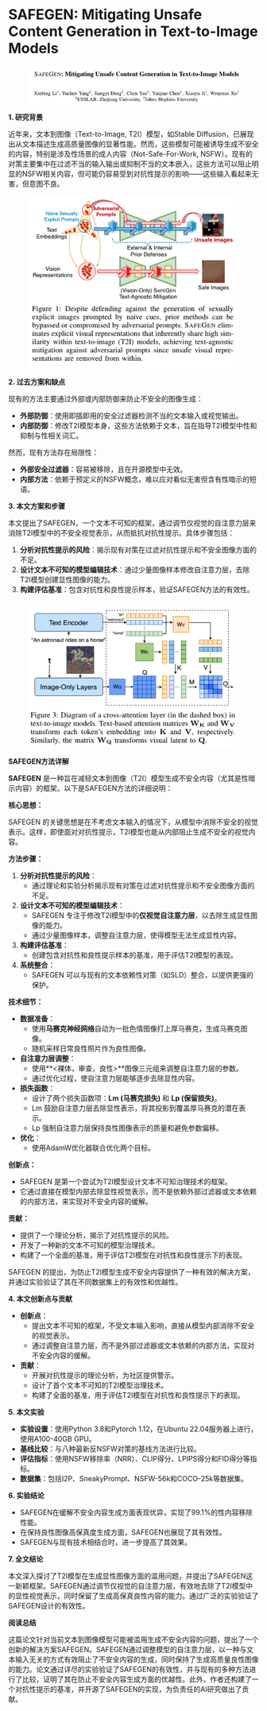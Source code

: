 # SAFEGEN: Mitigating Unsafe Content Generation in Text-to-Image Models

<figure><img src="../.gitbook/assets/image (5).png" alt=""><figcaption></figcaption></figure>



**1. 研究背景**

近年来，文本到图像（Text-to-Image, T2I）模型，如Stable Diffusion，已展现出从文本描述生成高质量图像的显著性能。然而，这些模型可能被诱导生成不安全的内容，特别是涉及性场景的成人内容（Not-Safe-For-Work, NSFW）。现有的对策主要集中在过滤不当的输入输出或抑制不当的文本嵌入，这些方法可以阻止明显的NSFW相关内容，但可能仍容易受到对抗性提示的影响——这些输入看起来无害，但意图不良。

<figure><img src="../.gitbook/assets/image (6).png" alt=""><figcaption></figcaption></figure>

**2. 过去方案和缺点**

现有的方法主要通过外部或内部防御来防止不安全的图像生成：

* **外部防御**：使用即插即用的安全过滤器检测不当的文本输入或视觉输出。
* **内部防御**：修改T2I模型本身，这些方法依赖于文本，旨在指导T2I模型中性和抑制与性相关词汇。

然而，现有方法存在局限性：

* **外部安全过滤器**：容易被移除，且在开源模型中无效。
* **内部方法**：依赖于预定义的NSFW概念，难以应对看似无害但含有性暗示的短语。

**3. 本文方案和步骤**

本文提出了SAFEGEN，一个文本不可知的框架，通过调节仅视觉的自注意力层来消除T2I模型中的不安全视觉表示，从而抵抗对抗性提示。具体步骤包括：

1. **分析对抗性提示的风险**：揭示现有对策在过滤对抗性提示和不安全图像方面的不足。
2. **设计文本不可知的模型编辑技术**：通过少量图像样本修改自注意力层，去除T2I模型创建显性图像的能力。
3. **构建评估基准**：包含对抗性和良性提示样本，验证SAFEGEN方法的有效性。

<figure><img src="../.gitbook/assets/image (7).png" alt=""><figcaption></figcaption></figure>

**SAFEGEN方法详解**

**SAFEGEN** 是一种旨在减轻文本到图像（T2I）模型生成不安全内容（尤其是性暗示内容）的框架。以下是SAFEGEN方法的详细说明：

**核心思想：**

SAFEGEN 的关键思想是在不考虑文本输入的情况下，从模型中消除不安全的视觉表示。这样，即使面对对抗性提示，T2I模型也能从内部阻止生成不安全的视觉内容。

**方法步骤：**

1. **分析对抗性提示的风险**：
   * 通过理论和实验分析揭示现有对策在过滤对抗性提示和不安全图像方面的不足。
2. **设计文本不可知的模型编辑技术**：
   * SAFEGEN 专注于修改T2I模型中的**仅视觉自注意力层**，以去除生成显性图像的能力。
   * 通过少量图像样本，调整自注意力层，使得模型无法生成显性内容。
3. **构建评估基准**：
   * 创建包含对抗性和良性提示样本的基准，用于评估T2I模型的表现。
4. **系统整合**：
   * SAFEGEN 可以与现有的文本依赖性对策（如SLD）整合，以提供更强的保护。

**技术细节：**

* **数据准备**：
  * 使用**马赛克神经网络**自动为一批色情图像打上厚马赛克，生成马赛克图像。
  * 随机采样日常良性照片作为良性图像。
* **自注意力层调整**：
  * 使用\*\*<裸体，审查，良性>\*\*图像三元组来调整自注意力层的参数。
  * 通过优化过程，使自注意力层能够逐步去除显性内容。
* **损失函数**：
  * 设计了两个损失函数项：**Lm (马赛克损失)** 和 **Lp (保留损失)**。
  * Lm 鼓励自注意力层去除显性表示，将其投影到覆盖厚马赛克的潜在表示。
  * Lp 强制自注意力层保持良性图像表示的质量和避免参数偏移。
* **优化**：
  * 使用AdamW优化器联合优化两个目标。

**创新点：**

* SAFEGEN 是第一个尝试为T2I模型设计文本不可知治理技术的框架。
* 它通过直接在模型内部去除显性视觉表示，而不是依赖外部过滤器或文本依赖的内部方法，来实现对不安全内容的缓解。

**贡献：**

* 提供了一个理论分析，揭示了对抗性提示的风险。
* 开发了一种新的文本不可知的模型治理技术。
* 构建了一个全面的基准，用于评估T2I模型在对抗性和良性提示下的表现。

SAFEGEN 的提出，为防止T2I模型生成不安全内容提供了一种有效的解决方案，并通过实验验证了其在不同数据集上的有效性和优越性。





**4. 本文创新点与贡献**

* **创新点**：
  * 提出文本不可知的框架，不受文本输入影响，直接从模型内部消除不安全的视觉表示。
  * 通过调整自注意力层，而不是外部过滤器或文本依赖的内部方法，实现对不安全内容的缓解。
* **贡献**：
  * 开展对抗性提示的理论分析，为社区提供警示。
  * 设计了首个文本不可知的T2I模型治理技术。
  * 构建了全面的基准，用于评估T2I模型在对抗性和良性提示下的表现。

**5. 本文实验**

* **实验设置**：使用Python 3.8和Pytorch 1.12，在Ubuntu 22.04服务器上进行，使用A100-40GB GPU。
* **基线比较**：与八种最新反NSFW对策的基线方法进行比较。
* **评估指标**：使用NSFW移除率（NRR）、CLIP得分、LPIPS得分和FID得分等指标。
* **数据集**：包括I2P、SneakyPrompt、NSFW-56k和COCO-25k等数据集。

**6. 实验结论**

* SAFEGEN在缓解不安全内容生成方面表现优异，实现了99.1%的性内容移除性能。
* 在保持良性图像高保真度生成方面，SAFEGEN也展现了其有效性。
* SAFEGEN与现有技术相结合时，进一步提高了其效果。

**7. 全文结论**

本文深入探讨了T2I模型在生成显性图像方面的滥用问题，并提出了SAFEGEN这一新颖框架。SAFEGEN通过调节仅视觉的自注意力层，有效地去除了T2I模型中的显性视觉表示，同时保留了生成高保真良性内容的能力。通过广泛的实验验证了SAFEGEN设计的有效性。

**阅读总结**

这篇论文针对当前文本到图像模型可能被滥用生成不安全内容的问题，提出了一个创新的解决方案SAFEGEN。SAFEGEN通过调整模型的自注意力层，以一种与文本输入无关的方式有效阻止了不安全内容的生成，同时保持了生成高质量良性图像的能力。论文通过详尽的实验验证了SAFEGEN的有效性，并与现有的多种方法进行了比较，证明了其在防止不安全内容生成方面的优越性。此外，作者还构建了一个对抗性提示的基准，并开源了SAFEGEN的实现，为负责任的AI研究做出了贡献。
